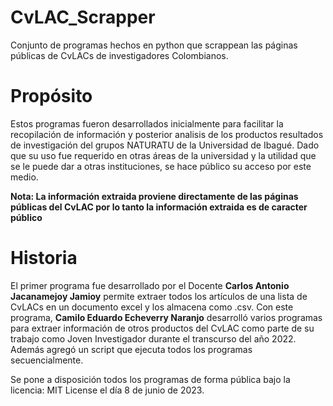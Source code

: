 # CvLAC_Scrapper
Conjunto de programas hechos en python que scrappean las páginas públicas de CvLACs de investigadores Colombianos.

<h1>Propósito</h1>
Estos programas fueron desarrollados inicialmente para facilitar la recopilación de información y posterior analisis de los productos resultados de investigación del grupos NATURATU de la Universidad de Ibagué. Dado que su uso fue requerido en otras áreas de la universidad y la utilidad que se le puede dar a otras instituciones, se hace público su acceso por este medio. 

<b>Nota: La información extraida proviene directamente de las páginas públicas del CvLAC por lo tanto la información extraida es de caracter público</b>

<h1>Historia</h1>
El primer programa fue desarrollado por el Docente <b>Carlos Antonio Jacanamejoy Jamioy</b> permite extraer todos los artículos de una lista de CvLACs en un documento excel y los almacena como .csv. Con este programa, <b>Camilo Eduardo Echeverry Naranjo</b> desarrolló varios programas para extraer información de otros productos del CvLAC como parte de su trabajo como Joven Investigador durante el transcurso del año 2022. Además agregó un script que ejecuta todos los programas secuencialmente.

Se pone a disposición todos los programas de forma pública bajo la licencia: MIT License el día 8 de junio de 2023.
